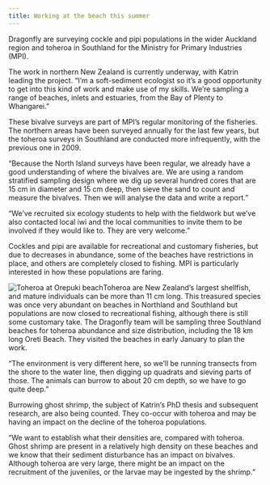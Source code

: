 ```yaml
---
title: Working at the beach this summer 
---
```

Dragonfly are surveying cockle and pipi populations in the wider
Auckland region and toheroa in Southland for the Ministry for Primary
Industries (MPI).

The work in northern New Zealand is currently underway, with Katrin
leading the project. “I’m a soft-sediment ecologist so
it’s a good opportunity to get into this kind of work and make use of
my skills. We’re sampling a range of beaches, inlets and estuaries,
from the Bay of Plenty to Whangarei.”

<!--more-->

These bivalve surveys are part of MPI’s regular monitoring of the
fisheries. The northern areas have been surveyed annually for the last
few years, but the toheroa surveys in Southland are conducted more
infrequently, with the previous one in 2009.

“Because the North Island surveys have been regular, we already have a
good understanding of where the bivalves are. We are using a random
stratified sampling design where we dig up several hundred cores that
are 15 cm in diameter and 15 cm deep, then sieve the sand to count and
measure the bivalves. Then we will analyse the data and write a
report.”

“We’ve recruited six ecology students to help with the fieldwork but
we’ve also contacted local iwi and the local communities to invite
them to be involved if they would like to. They are very welcome.”

Cockles and pipi are available for recreational and customary
fisheries, but due to decreases in abundance, some of the beaches have
restrictions in place, and others are completely closed to fishing.
MPI is particularly interested in how these populations are faring.

![Toheroa at Orepuki
beach](../news/2014-01-15-working-beach-summer/Oreti-beach-and-toheroa.jpg)Toheroa
are New Zealand’s largest shellfish, and mature individuals can be
more than 11 cm long. This treasured species was once very abundant on
beaches in Northland and Southland but populations are now closed to
recreational fishing, although there is still some customary take. The
Dragonfly team will be sampling three Southland beaches for toheroa
abundance and size distribution, including the 18 km long Oreti Beach.
They visited the beaches in early January to plan the work.

“The environment is very different here, so we’ll be running transects
from the shore to the water line, then digging up quadrats and sieving
parts of those. The animals can burrow to about 20 cm depth, so we
have to go quite deep.”

Burrowing ghost shrimp, the subject of Katrin’s PhD thesis and
subsequent research, are also being counted. They co-occur with
toheroa and may be having an impact on the decline of the toheroa
populations.

“We want to establish what their densities are, compared with toheroa.
Ghost shrimp are present in a relatively high density on these beaches
and we know that their sediment disturbance has an impact on bivalves.
Although toheroa are very large, there might be an impact on the
recruitment of the juveniles, or the larvae may be ingested by the
shrimp.”

